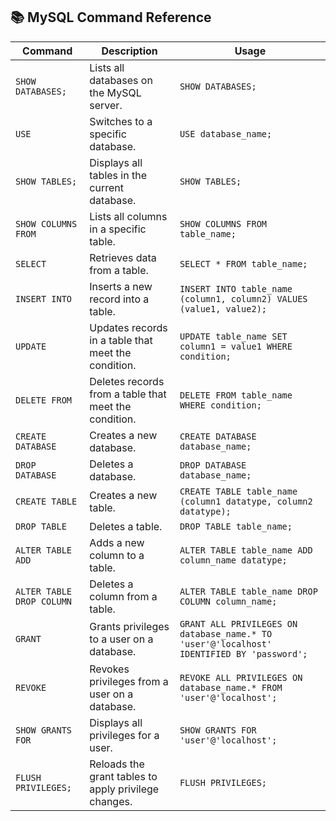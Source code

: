 
## 📚 MySQL Command Reference

| **Command**                     | **Description**                                                                 | **Usage**                                                                                      |
|----------------------------------|---------------------------------------------------------------------------------|-----------------------------------------------------------------------------------------------|
| `SHOW DATABASES;`               | Lists all databases on the MySQL server.                                       | `SHOW DATABASES;`                                                                             |
| `USE`                           | Switches to a specific database.                                               | `USE database_name;`                                                                          |
| `SHOW TABLES;`                  | Displays all tables in the current database.                                   | `SHOW TABLES;`                                                                                |
| `SHOW COLUMNS FROM`             | Lists all columns in a specific table.                                         | `SHOW COLUMNS FROM table_name;`                                                               |
| `SELECT`                        | Retrieves data from a table.                                                   | `SELECT * FROM table_name;`                                                                   |
| `INSERT INTO`                   | Inserts a new record into a table.                                             | `INSERT INTO table_name (column1, column2) VALUES (value1, value2);`                          |
| `UPDATE`                        | Updates records in a table that meet the condition.                            | `UPDATE table_name SET column1 = value1 WHERE condition;`                                     |
| `DELETE FROM`                   | Deletes records from a table that meet the condition.                          | `DELETE FROM table_name WHERE condition;`                                                     |
| `CREATE DATABASE`               | Creates a new database.                                                        | `CREATE DATABASE database_name;`                                                              |
| `DROP DATABASE`                 | Deletes a database.                                                            | `DROP DATABASE database_name;`                                                                |
| `CREATE TABLE`                  | Creates a new table.                                                           | `CREATE TABLE table_name (column1 datatype, column2 datatype);`                               |
| `DROP TABLE`                    | Deletes a table.                                                               | `DROP TABLE table_name;`                                                                      |
| `ALTER TABLE ADD`               | Adds a new column to a table.                                                  | `ALTER TABLE table_name ADD column_name datatype;`                                            |
| `ALTER TABLE DROP COLUMN`       | Deletes a column from a table.                                                 | `ALTER TABLE table_name DROP COLUMN column_name;`                                             |
| `GRANT`                         | Grants privileges to a user on a database.                                     | `GRANT ALL PRIVILEGES ON database_name.* TO 'user'@'localhost' IDENTIFIED BY 'password';`     |
| `REVOKE`                        | Revokes privileges from a user on a database.                                  | `REVOKE ALL PRIVILEGES ON database_name.* FROM 'user'@'localhost';`                           |
| `SHOW GRANTS FOR`               | Displays all privileges for a user.                                            | `SHOW GRANTS FOR 'user'@'localhost';`                                                         |
| `FLUSH PRIVILEGES;`             | Reloads the grant tables to apply privilege changes.                           | `FLUSH PRIVILEGES;`                                                                           |
